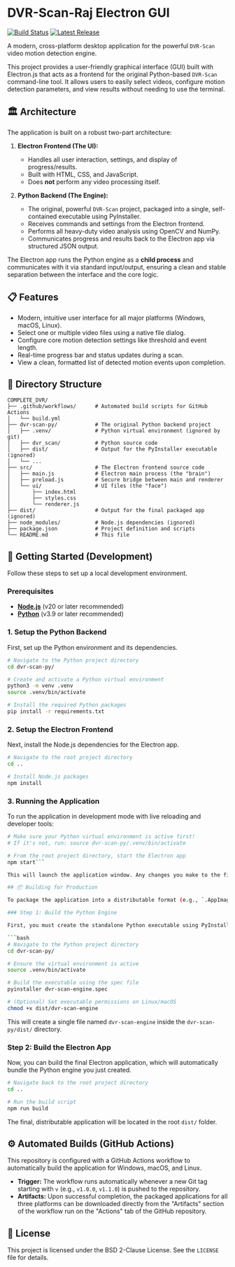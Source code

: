 # DVR-Scan-Raj Electron GUI

[![Build Status](https://github.com/rand0misguyhere-dotcom/DVR_Raj/actions/workflows/build.yml/badge.svg)](https://github.com/rand0misguyhere-dotcom/DVR_Raj/actions/workflows/build.yml)
[![Latest Release](https://img.shields.io/github/v/release/rand0misguyhere-dotcom/DVR_Raj)](https://github.com/rand0misguyhere-dotcom/DVR_Raj/releases/latest)

A modern, cross-platform desktop application for the powerful `DVR-Scan` video motion detection engine.

This project provides a user-friendly graphical interface (GUI) built with Electron.js that acts as a frontend for the original Python-based `DVR-Scan` command-line tool. It allows users to easily select videos, configure motion detection parameters, and view results without needing to use the terminal.

## 🏛️ Architecture

The application is built on a robust two-part architecture:

1.  **Electron Frontend (The UI):**

    - Handles all user interaction, settings, and display of progress/results.
    - Built with HTML, CSS, and JavaScript.
    - Does **not** perform any video processing itself.

2.  **Python Backend (The Engine):**
    - The original, powerful `DVR-Scan` project, packaged into a single, self-contained executable using PyInstaller.
    - Receives commands and settings from the Electron frontend.
    - Performs all heavy-duty video analysis using OpenCV and NumPy.
    - Communicates progress and results back to the Electron app via structured JSON output.

The Electron app runs the Python engine as a **child process** and communicates with it via standard input/output, ensuring a clean and stable separation between the interface and the core logic.

## 📋 Features

- Modern, intuitive user interface for all major platforms (Windows, macOS, Linux).
- Select one or multiple video files using a native file dialog.
- Configure core motion detection settings like threshold and event length.
- Real-time progress bar and status updates during a scan.
- View a clean, formatted list of detected motion events upon completion.

## 📂 Directory Structure

```
COMPLETE_DVR/
├── .github/workflows/      # Automated build scripts for GitHub Actions
│   └── build.yml
├── dvr-scan-py/            # The original Python backend project
│   ├── .venv/              # Python virtual environment (ignored by git)
│   ├── dvr_scan/           # Python source code
│   ├── dist/               # Output for the PyInstaller executable (ignored)
│   └── ...
├── src/                    # The Electron frontend source code
│   ├── main.js             # Electron main process (the "brain")
│   ├── preload.js          # Secure bridge between main and renderer
│   └── ui/                 # UI files (the "face")
│       ├── index.html
│       ├── styles.css
│       └── renderer.js
├── dist/                   # Output for the final packaged app (ignored)
├── node_modules/           # Node.js dependencies (ignored)
├── package.json            # Project definition and scripts
└── README.md               # This file
```

## 🚀 Getting Started (Development)

Follow these steps to set up a local development environment.

### Prerequisites

- [**Node.js**](https://nodejs.org/) (v20 or later recommended)
- [**Python**](https://www.python.org/downloads/) (v3.9 or later recommended)

### 1. Setup the Python Backend

First, set up the Python environment and its dependencies.

```bash
# Navigate to the Python project directory
cd dvr-scan-py/

# Create and activate a Python virtual environment
python3 -m venv .venv
source .venv/bin/activate

# Install the required Python packages
pip install -r requirements.txt
```

### 2. Setup the Electron Frontend

Next, install the Node.js dependencies for the Electron app.

```bash
# Navigate to the root project directory
cd ..

# Install Node.js packages
npm install
```

### 3. Running the Application

To run the application in development mode with live reloading and developer tools:

````bash
# Make sure your Python virtual environment is active first!
# If it's not, run: source dvr-scan-py/.venv/bin/activate

# From the root project directory, start the Electron app
npm start```

This will launch the application window. Any changes you make to the files in `src/` will be reflected when you reload the app (`Ctrl+R` or `Cmd+R`).

## 📦 Building for Production

To package the application into a distributable format (e.g., `.AppImage`, `.exe`, `.dmg`), follow this two-step process.

### Step 1: Build the Python Engine

First, you must create the standalone Python executable using PyInstaller.

```bash
# Navigate to the Python project directory
cd dvr-scan-py/

# Ensure the virtual environment is active
source .venv/bin/activate

# Build the executable using the spec file
pyinstaller dvr-scan-engine.spec

# (Optional) Set executable permissions on Linux/macOS
chmod +x dist/dvr-scan-engine
````

This will create a single file named `dvr-scan-engine` inside the `dvr-scan-py/dist/` directory.

### Step 2: Build the Electron App

Now, you can build the final Electron application, which will automatically bundle the Python engine you just created.

```bash
# Navigate back to the root project directory
cd ..

# Run the build script
npm run build
```

The final, distributable application will be located in the root `dist/` folder.

## ⚙️ Automated Builds (GitHub Actions)

This repository is configured with a GitHub Actions workflow to automatically build the application for Windows, macOS, and Linux.

- **Trigger:** The workflow runs automatically whenever a new Git tag starting with `v` (e.g., `v1.0.0`, `v1.1.0`) is pushed to the repository.
- **Artifacts:** Upon successful completion, the packaged applications for all three platforms can be downloaded directly from the "Artifacts" section of the workflow run on the "Actions" tab of the GitHub repository.

## 📄 License

This project is licensed under the BSD 2-Clause License. See the `LICENSE` file for details.
